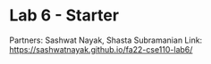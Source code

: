 # Lab 6 - Starter

Partners: Sashwat Nayak, Shasta Subramanian
Link: https://sashwatnayak.github.io/fa22-cse110-lab6/
